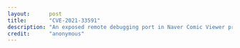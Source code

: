 ```yaml
---
layout:      post
title:       "CVE-2021-33591"
description: "An exposed remote debugging port in Naver Comic Viewer prior to 1.0.15.0 allowed a remote attacker to execute arbitrary code via a crafted HTML page."
credit:      "anonymous"
---
```

